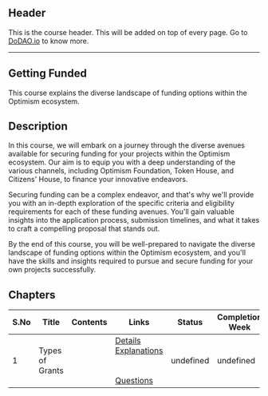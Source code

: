 ## Header
This is the course header. This will be added on top of every page. Go to [DoDAO.io](https://www.dodao.io) to know more.

 ---

 ## Getting Funded
 This course explains the diverse landscape of funding options within the Optimism ecosystem.

 
 ## Description
 In this course, we will embark on a journey through the diverse avenues available for securing funding for your projects within the Optimism ecosystem. Our aim is to equip you with a deep understanding of the various channels, including Optimism Foundation, Token House, and Citizens' House, to finance your innovative endeavors.

Securing funding can be a complex endeavor, and that's why we'll provide you with an in-depth exploration of the specific criteria and eligibility requirements for each of these funding avenues. You'll gain valuable insights into the application process, submission timelines, and what it takes to craft a compelling proposal that stands out.

By the end of this course, you will be well-prepared to navigate the diverse landscape of funding options within the Optimism ecosystem, and you'll have the skills and insights required to pursue and secure funding for your own projects successfully.
 
 ## Chapters
 
 | S.No        | Title       | Contents   | Links      | Status      | Completion Week |
 | ----------- | ----------- |----------- |----------- | ----------- | ----------- |
 | 1      | Types of Grants | | [Details](generated/topics/types-of-grants.md) <br/> [Explanations](generated/explanations/types-of-grants.md) <br/>  <br/>  <br/> [Questions](generated/questions/types-of-grants.md) | undefined | undefined | 
